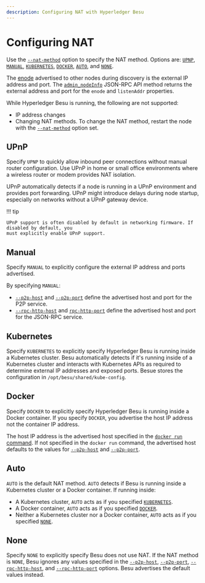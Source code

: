 ```yaml
---
description: Configuring NAT with Hyperledger Besu
---
```


# Configuring NAT

Use the [`--nat-method`](../../Reference/CLI/CLI-Syntax.md#nat-method) option to specify the NAT
method. Options are: [`UPNP`](#upnp), [`MANUAL`](#manual), [`KUBERNETES`](#kubernetes), [`DOCKER`](#docker),
[`AUTO`](#auto), and [`NONE`](#none).

The [enode](../../Concepts/Node-Keys.md#enode-url) advertised to other nodes during discovery is
the external IP address and port. The
[`admin_nodeInfo`](../../Reference/API-Methods.md#admin_nodeinfo) JSON-RPC API method returns the
external address and port for the `enode` and `listenAddr` properties.

While Hyperledger Besu is running, the following are not supported:

* IP address changes
* Changing NAT methods. To change the NAT method, restart the node with the
  [`--nat-method`](../../Reference/CLI/CLI-Syntax.md#nat-method) option set.

## UPnP

Specify `UPNP` to quickly allow inbound peer connections without manual router configuration. Use
UPnP in home or small office environments where a wireless router or modem provides NAT isolation.

UPnP automatically detects if a node is running in a UPnP environment and provides port forwarding.
UPnP might introduce delays during node startup, especially on networks without a UPnP gateway
device.

!!! tip

    UPnP support is often disabled by default in networking firmware. If disabled by default, you
    must explicitly enable UPnP support.

## Manual

Specify `MANUAL` to explicitly configure the external IP address and ports advertised.

By specifying `MANUAL`:

* [`--p2p-host`](../../Reference/CLI/CLI-Syntax.md#p2p-host) and
  [`--p2p-port`](../../Reference/CLI/CLI-Syntax.md#p2p-port) define the advertised host and port
  for the P2P service.
* [`--rpc-http-host`](../../Reference/CLI/CLI-Syntax.md#rpc-http-host) and
  [`rpc-http-port`](../../Reference/CLI/CLI-Syntax.md#rpc-http-port) define the advertised host and
  port for the JSON-RPC service.

## Kubernetes

Specify `KUBERNETES` to explicitly specify Hyperledger Besu is running inside a Kubernetes cluster.
Besu automatically detects if it's running inside of a Kubernetes cluster and interacts with
Kubernetes APIs as required to determine external IP addresses and exposed ports. Besue stores the
configuration in `/opt/besu/shared/kube-config`.

## Docker

Specify `DOCKER` to explicitly specify Hyperledger Besu is running inside a Docker container. If
you specify `DOCKER`, you advertise the host IP address not the container IP address.

The host IP address is the advertised host specified in the
[`docker run` command](https://docs.docker.com/engine/reference/commandline/run/#add-entries-to-container-hosts-file---add-host).
If not specified in the `docker run` command, the advertised host defaults to the values for
[`--p2p-host`](../../Reference/CLI/CLI-Syntax.md#p2p-host) and
[`--p2p-port`](../../Reference/CLI/CLI-Syntax.md#p2p-port).

## Auto

`AUTO` is the default NAT method. `AUTO` detects if Besu is running inside a Kubernetes cluster or
a Docker container. If running inside:

* A Kubernetes cluster, `AUTO` acts as if you specified [`KUBERNETES`](#kubernetes).
* A Docker container, `AUTO` acts as if you specified [`DOCKER`](#docker).
* Neither a Kubernetes cluster nor a Docker container, `AUTO` acts as if you specified
  [`NONE`](#none).

## None

Specify `NONE` to explicitly specify Besu does not use NAT. If the NAT method is `NONE`, Besu
ignores any values specified in the [`--p2p-host`](../../Reference/CLI/CLI-Syntax.md#p2p-host),
[`--p2p-port`](../../Reference/CLI/CLI-Syntax.md#p2p-port),
[`--rpc-http-host`](../../Reference/CLI/CLI-Syntax.md#rpc-http-host), and
[`--rpc-http-port`](../../Reference/CLI/CLI-Syntax.md#rpc-http-port) options. Besu advertises the
default values instead.